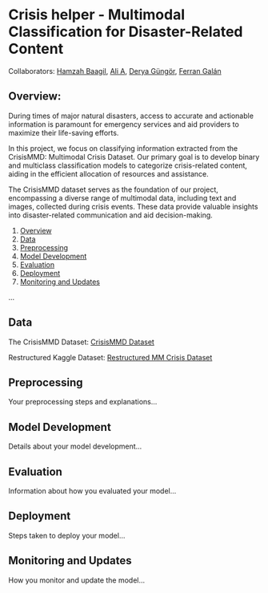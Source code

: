 # Crisis helper - Multimodal Classification for Disaster-Related Content

Collaborators: [Hamzah Baagil](https://github.com/hbaagil), [Ali A](https://github.com/AnalyticAli), [Derya Güngör](https://github.com/deryagungor), [Ferran Galán](https://github.com/greenlima)

## Overview:

During times of major natural disasters, access to accurate and actionable information is paramount for emergency services and aid providers to maximize their life-saving efforts.

In this project, we focus on classifying information extracted from the CrisisMMD: Multimodal Crisis Dataset. Our primary goal is to develop binary and multiclass classification models to categorize crisis-related content, aiding in the efficient allocation of resources and assistance.

The CrisisMMD dataset serves as the foundation of our project, encompassing a diverse range of multimodal data, including text and images, collected during crisis events. These data provide valuable insights into disaster-related communication and aid decision-making.


1. [Overview](#overview)
2. [Data](#data)
3. [Preprocessing](#preprocessing)
4. [Model Development](#model-development)
5. [Evaluation](#evaluation)
6. [Deployment](#deployment)
7. [Monitoring and Updates](#monitoring-and-updates)

...


## Data <a name="data"></a>

The CrisisMMD Dataset: [CrisisMMD Dataset](https://crisisnlp.qcri.org/crisismmd)

Restructured Kaggle Dataset: [Restructured MM Crisis Dataset](https://www.kaggle.com/datasets/greencarrot/restructured-multimodal-crisis-project)


## Preprocessing <a name="preprocessing"></a>

Your preprocessing steps and explanations...

## Model Development <a name="model-development"></a>

Details about your model development...

## Evaluation <a name="evaluation"></a>

Information about how you evaluated your model...

## Deployment <a name="deployment"></a>

Steps taken to deploy your model...

## Monitoring and Updates <a name="monitoring-and-updates"></a>

How you monitor and update the model...

